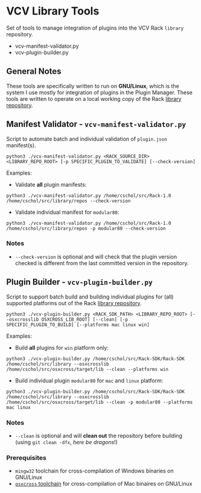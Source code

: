 # VCV Library Tools

Set of tools to manage integration of plugins into the VCV Rack `library` repository.

- vcv-manifest-validator.py
- vcv-plugin-builder.py

## General Notes

These tools are specifically written to run on **GNU/Linux**, which is the system I use mostly for integration of plugins in the Plugin Manager.
These tools are written to operate on a local working copy of the Rack [library repository](https://github.com/VCVRack/library).

## Manifest Validator - `vcv-manifest-validator.py`

Script to automate batch and individual validation of `plugin.json` manifest(s).

```
python3 ./vcv-manifest-validator.py <RACK_SOURCE_DIR> <LIBRARY_REPO_ROOT> [-p SPECIFIC_PLUGIN_TO_VALIDATE] [--check-version]
```

Examples:

- Validate **all** plugin manifests:

```
python3 ./vcv-manifest-validator.py /home/cschol/src/Rack-1.0 /home/cschol/src/library/repos --check-version
```

- Validate individual manifest for `modular80`:

```
python3 ./vcv-manifest-validator.py /home/cschol/src/Rack-1.0 /home/cschol/src/library/repos -p modular80 --check-version
```

### Notes

- `--check-version` is optional and will check that the plugin version checked is different from the last committed version in the repository.


## Plugin Builder - `vcv-plugin-builder.py`

Script to support batch build and building individual plugins for (all) supported platforms out of the Rack [library repository](https://github.com/VCVRack/library).

```
python3 ./vcv-plugin-builder.py <RACK_SDK_PATH> <LIBRARY_REPO_ROOT> [--osxcrosslib OSXCROSS_LIB_ROOT] [--clean] [-p SPECIFIC_PLUGIN_TO_BUILD] [--platforms mac linux win]
```

Examples:

- Build **all** plugins for `win` platform only:

```
python3 ./vcv-plugin-builder.py /home/cschol/src/Rack-SDK/Rack-SDK /home/cschol/src/library --osxcrosslib /home/cschol/src/osxcross/target/lib --clean --platforms win
```

- Build individual plugin `modular80` for `mac` and `linux` platform:

```
python3 ./vcv-plugin-builder.py /home/cschol/src/Rack-SDK/Rack-SDK /home/cschol/src/library --osxcrosslib /home/cschol/src/osxcross/target/lib --clean -p modular80 --platforms mac linux
```

### Notes

- `--clean` is optional and will **clean out** the repository before building (using `git clean -dfx`, *here be dragons*!)


### Prerequisites

- `mingw32` toolchain for cross-compilation of Windows binaries on GNU/Linux
- [`osxcross` toolchain](https://github.com/tpoechtrager/osxcross) for cross-compilation of Mac binaires on GNU/Linux

